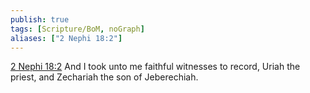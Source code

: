 ```yaml
---
publish: true
tags: [Scripture/BoM, noGraph]
aliases: ["2 Nephi 18:2"]
---
```

[2 Nephi 18:2](https://churchofjesuschrist.org/study/scriptures/bofm/2-ne/18?lang=eng&id=p2#p2) And I took unto me faithful witnesses to record, Uriah the priest, and Zechariah the son of Jeberechiah.
